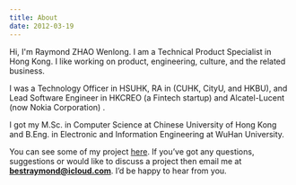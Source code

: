 ```yaml
---
title: About
date: 2012-03-19
---
```


Hi, I'm Raymond ZHAO Wenlong. I am a Technical Product Specialist in Hong Kong. I like working on product, engineering, culture, and the related business.

I was a Technology Officer in HSUHK, RA in (CUHK, CityU, and HKBU), and Lead Software Engineer in HKCREO (a Fintech startup) and Alcatel-Lucent (now Nokia Corporation) .

I got my M.Sc. in Computer Science at Chinese University of Hong Kong and B.Eng. in Electronic and Information Engineering at WuHan University.

You can see some of my project [here](https://github.com/raymondworkshop). If you’ve got any questions, suggestions or would like to discuss a project then email me at **bestraymond@icloud.com**. I’d be happy to hear from you.
